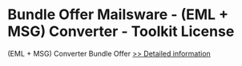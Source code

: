 # Bundle Offer Mailsware - (EML + MSG) Converter - Toolkit License
(EML + MSG) Converter Bundle Offer
[>> Detailed information](https://secure.shareit.com/shareit/product.html?productid=300998525&affiliateid=200057808)